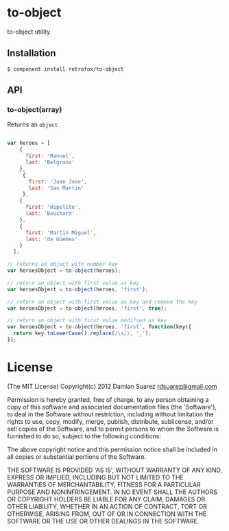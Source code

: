 
# to-object

  to-object utility

## Installation

    $ component install retrofox/to-object

## API

### to-object(array)

  Returns an `object`

```js

var heroes = [
    {
      first: 'Manuel',
      last: 'Belgrano'
    },
     {
       first: 'Juan Jose',
       last: 'San Martin'
     },
    {
      first: 'Hipolito',
      last: 'Bouchard'
    },
    {
      first: 'Martin Miguel',
      last: 'de Güemes'
    }
  ];

// returns an object with number key
var heroesObject = to-object(heroes);

// return an object with first value as key
var heroesObject = to-object(heroes, 'first');

// return an object with first value as key and remove the key
var heroesObject = to-object(heroes, 'first', true);

// return an object with first value modified as key
var heroesObject = to-object(heroes, 'first', function(key){
  return key.toLowerCase().replace(/\s/i, '_');
});
```

# License

(The MIT License)
Copyright(c) 2012 Damian Suarez <rdsuarez@gmail.com>

Permission is hereby granted, free of charge, to any person obtaining
a copy of this software and associated documentation files (the
'Software'), to deal in the Software without restriction, including
without limitation the rights to use, copy, modify, merge, publish,
distribute, sublicense, and/or sell copies of the Software, and to
permit persons to whom the Software is furnished to do so, subject to
the following conditions:

The above copyright notice and this permission notice shall be
included in all copies or substantial portions of the Software.

THE SOFTWARE IS PROVIDED 'AS IS', WITHOUT WARRANTY OF ANY KIND,
EXPRESS OR IMPLIED, INCLUDING BUT NOT LIMITED TO THE WARRANTIES OF
MERCHANTABILITY, FITNESS FOR A PARTICULAR PURPOSE AND NONINFRINGEMENT.
IN NO EVENT SHALL THE AUTHORS OR COPYRIGHT HOLDERS BE LIABLE FOR ANY
CLAIM, DAMAGES OR OTHER LIABILITY, WHETHER IN AN ACTION OF CONTRACT,
TORT OR OTHERWISE, ARISING FROM, OUT OF OR IN CONNECTION WITH THE
SOFTWARE OR THE USE OR OTHER DEALINGS IN THE SOFTWARE.

